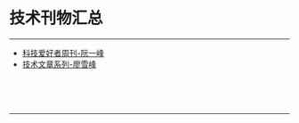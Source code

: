 # 技术刊物汇总

---

* [科技爱好者周刊-阮一峰](https://github.com/ruanyf/weekly)
* [技术文章系列-廖雪峰](https://www.liaoxuefeng.com/category/895882450960192)



<br/><br/><br/>

---

